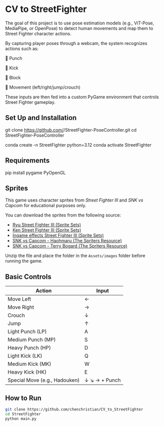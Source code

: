 # CV to StreetFighter

The goal of this project is to use pose estimation models (e.g., ViT-Pose, MediaPipe, or OpenPose) to detect human movements and map them to Street Fighter character actions.
 
By capturing player poses through a webcam, the system recognizes actions such as:

👊 Punch

🦶 Kick

🙅 Block

🕺 Movement (left/right/jump/crouch)

These inputs are then fed into a custom PyGame environment that controls Street Fighter gameplay.

## Set Up and Installation

git clone https://github.com/<your-username>/StreetFighter-PoseController.git
cd StreetFighter-PoseController

conda create -n StreetFighter python=3.12
conda activate StreetFighter


## Requirements

pip install pygame PyOpenGL

## Sprites

This game uses character sprites from *Street Fighter III* and *SNK vs Capcom* for educational purposes only.

You can download the sprites from the following source:

- [Ryu Street Fighter III (Sprite Sets)](https://www.nowak.ca/zweifuss/all/02_Ryu.zip)
- [Ken Street Fighter III (Sprite Sets)](https://www.nowak.ca/zweifuss/all/11_Ken.zip)
- [Ingame effects Street Fighter III (Sprite Sets)](https://www.justnopoint.com/zweifuss/all/22_Ingame%20Effects.zip)
- [SNK vs Capcom - Haohmaru (The Spriters Resource)](https://www.spriters-resource.com/download/42408/)
- [SNK vs Capcom - Terry Bogard (The Spriters Resource)](https://www.spriters-resource.com/download/42433/)

Unzip the file and place the folder in the `Assets/images` folder before running the game.

## Basic Controls

| Action              | Input                    |
|---------------------|--------------------------|
| Move Left           | ←                        |
| Move Right          | →                        |
| Crouch              | ↓                        |
| Jump                | ↑                        |
| Light Punch (LP)    | A                        |
| Medium Punch (MP)   | S                        |
| Heavy Punch (HP)    | D                        |
| Light Kick (LK)     | Q                        |
| Medium Kick (MK)    | W                        |
| Heavy Kick (HK)     | E                        |
| Special Move (e.g., Hadouken) | ↓ ↘ → + Punch |

## How to Run

```bash
git clone https://github.com/chenchristian/CV_to_StreetFighter
cd StreetFighter
python main.py
